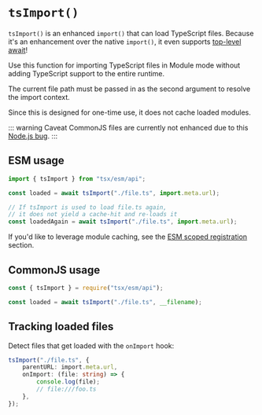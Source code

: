 # `tsImport()`

`tsImport()` is an enhanced `import()` that can load TypeScript files. Because it's an enhancement over the native `import()`, it even supports [top-level await](https://v8.dev/features/top-level-await)!

Use this function for importing TypeScript files in Module mode without adding TypeScript support to the entire runtime.

The current file path must be passed in as the second argument to resolve the import context.

Since this is designed for one-time use, it does not cache loaded modules.

::: warning Caveat
CommonJS files are currently not enhanced due to this [Node.js bug](https://github.com/nodejs/node/issues/51327).
:::

## ESM usage

```js
import { tsImport } from "tsx/esm/api";

const loaded = await tsImport("./file.ts", import.meta.url);

// If tsImport is used to load file.ts again,
// it does not yield a cache-hit and re-loads it
const loadedAgain = await tsImport("./file.ts", import.meta.url);
```

If you'd like to leverage module caching, see the [ESM scoped registration](/node/esm#scoped-registration) section.

## CommonJS usage

```js
const { tsImport } = require("tsx/esm/api");

const loaded = await tsImport("./file.ts", __filename);
```

## Tracking loaded files

Detect files that get loaded with the `onImport` hook:

```ts
tsImport("./file.ts", {
	parentURL: import.meta.url,
	onImport: (file: string) => {
		console.log(file);
		// file:///foo.ts
	},
});
```
